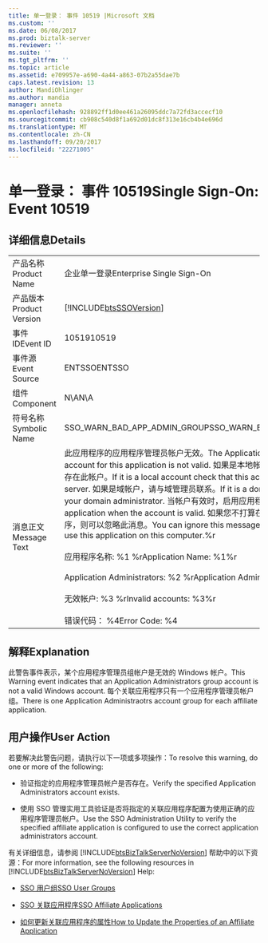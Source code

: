 ```yaml
---
title: 单一登录： 事件 10519 |Microsoft 文档
ms.custom: ''
ms.date: 06/08/2017
ms.prod: biztalk-server
ms.reviewer: ''
ms.suite: ''
ms.tgt_pltfrm: ''
ms.topic: article
ms.assetid: e709957e-a690-4a44-a863-07b2a55dae7b
caps.latest.revision: 13
author: MandiOhlinger
ms.author: mandia
manager: anneta
ms.openlocfilehash: 928892ff1d0ee461a26095ddc7a72fd3accecf10
ms.sourcegitcommit: cb908c540d8f1a692d01dc8f313e16cb4b4e696d
ms.translationtype: MT
ms.contentlocale: zh-CN
ms.lasthandoff: 09/20/2017
ms.locfileid: "22271005"
---
```

# <a name="single-sign-on-event-10519"></a><span data-ttu-id="23e35-102">单一登录： 事件 10519</span><span class="sxs-lookup"><span data-stu-id="23e35-102">Single Sign-On: Event 10519</span></span>
## <a name="details"></a><span data-ttu-id="23e35-103">详细信息</span><span class="sxs-lookup"><span data-stu-id="23e35-103">Details</span></span>  
  
|||  
|-|-|  
|<span data-ttu-id="23e35-104">产品名称</span><span class="sxs-lookup"><span data-stu-id="23e35-104">Product Name</span></span>|<span data-ttu-id="23e35-105">企业单一登录</span><span class="sxs-lookup"><span data-stu-id="23e35-105">Enterprise Single Sign-On</span></span>|  
|<span data-ttu-id="23e35-106">产品版本</span><span class="sxs-lookup"><span data-stu-id="23e35-106">Product Version</span></span>|[!INCLUDE[btsSSOVersion](../includes/btsssoversion-md.md)]|  
|<span data-ttu-id="23e35-107">事件 ID</span><span class="sxs-lookup"><span data-stu-id="23e35-107">Event ID</span></span>|<span data-ttu-id="23e35-108">10519</span><span class="sxs-lookup"><span data-stu-id="23e35-108">10519</span></span>|  
|<span data-ttu-id="23e35-109">事件源</span><span class="sxs-lookup"><span data-stu-id="23e35-109">Event Source</span></span>|<span data-ttu-id="23e35-110">ENTSSO</span><span class="sxs-lookup"><span data-stu-id="23e35-110">ENTSSO</span></span>|  
|<span data-ttu-id="23e35-111">组件</span><span class="sxs-lookup"><span data-stu-id="23e35-111">Component</span></span>|<span data-ttu-id="23e35-112">N\A</span><span class="sxs-lookup"><span data-stu-id="23e35-112">N\A</span></span>|  
|<span data-ttu-id="23e35-113">符号名称</span><span class="sxs-lookup"><span data-stu-id="23e35-113">Symbolic Name</span></span>|<span data-ttu-id="23e35-114">SSO_WARN_BAD_APP_ADMIN_GROUP</span><span class="sxs-lookup"><span data-stu-id="23e35-114">SSO_WARN_BAD_APP_ADMIN_GROUP</span></span>|  
|<span data-ttu-id="23e35-115">消息正文</span><span class="sxs-lookup"><span data-stu-id="23e35-115">Message Text</span></span>|<span data-ttu-id="23e35-116">此应用程序的应用程序管理员帐户无效。</span><span class="sxs-lookup"><span data-stu-id="23e35-116">The Application Administrators account for this application is not valid.</span></span> <span data-ttu-id="23e35-117">如果是本地帐户，请检查服务器上是否存在此帐户。</span><span class="sxs-lookup"><span data-stu-id="23e35-117">If it is a local account check that this account exists on the server.</span></span> <span data-ttu-id="23e35-118">如果是域帐户，请与域管理员联系。</span><span class="sxs-lookup"><span data-stu-id="23e35-118">If it is a domain account contact your domain administrator.</span></span> <span data-ttu-id="23e35-119">当帐户有效时，启用应用程序。</span><span class="sxs-lookup"><span data-stu-id="23e35-119">Enable the application when the account is valid.</span></span> <span data-ttu-id="23e35-120">如果您不打算在此计算机上使用此应用程序，则可以忽略此消息。</span><span class="sxs-lookup"><span data-stu-id="23e35-120">You can ignore this message if you are not going to use this application on this computer.%r</span></span><br /><br /> <span data-ttu-id="23e35-121">应用程序名称: %1 %r</span><span class="sxs-lookup"><span data-stu-id="23e35-121">Application Name: %1%r</span></span><br /><br /> <span data-ttu-id="23e35-122">Application Administrators: %2 %r</span><span class="sxs-lookup"><span data-stu-id="23e35-122">Application Administrators: %2%r</span></span><br /><br /> <span data-ttu-id="23e35-123">无效帐户: %3 %r</span><span class="sxs-lookup"><span data-stu-id="23e35-123">Invalid accounts: %3%r</span></span><br /><br /> <span data-ttu-id="23e35-124">错误代码： %4</span><span class="sxs-lookup"><span data-stu-id="23e35-124">Error Code: %4</span></span>|  
  
## <a name="explanation"></a><span data-ttu-id="23e35-125">解释</span><span class="sxs-lookup"><span data-stu-id="23e35-125">Explanation</span></span>  
 <span data-ttu-id="23e35-126">此警告事件表示，某个应用程序管理员组帐户是无效的 Windows 帐户。</span><span class="sxs-lookup"><span data-stu-id="23e35-126">This Warning event indicates that an Application Administrators group account is not a valid Windows account.</span></span> <span data-ttu-id="23e35-127">每个关联应用程序只有一个应用程序管理员帐户组。</span><span class="sxs-lookup"><span data-stu-id="23e35-127">There is one Application Administraotrs account group for each affiliate application.</span></span>  
  
## <a name="user-action"></a><span data-ttu-id="23e35-128">用户操作</span><span class="sxs-lookup"><span data-stu-id="23e35-128">User Action</span></span>  
 <span data-ttu-id="23e35-129">若要解决此警告问题，请执行以下一项或多项操作：</span><span class="sxs-lookup"><span data-stu-id="23e35-129">To resolve this warning, do one or more of the following:</span></span>  
  
-   <span data-ttu-id="23e35-130">验证指定的应用程序管理员帐户是否存在。</span><span class="sxs-lookup"><span data-stu-id="23e35-130">Verify the specified Application Administrators account exists.</span></span>  
  
-   <span data-ttu-id="23e35-131">使用 SSO 管理实用工具验证是否将指定的关联应用程序配置为使用正确的应用程序管理员帐户。</span><span class="sxs-lookup"><span data-stu-id="23e35-131">Use the SSO Administration Utility to verify the specified affiliate application is configured to use the correct application administrators account.</span></span>  
  
 <span data-ttu-id="23e35-132">有关详细信息，请参阅 [!INCLUDE[btsBizTalkServerNoVersion](../includes/btsbiztalkservernoversion-md.md)] 帮助中的以下资源：</span><span class="sxs-lookup"><span data-stu-id="23e35-132">For more information, see the following resources in [!INCLUDE[btsBizTalkServerNoVersion](../includes/btsbiztalkservernoversion-md.md)] Help:</span></span>  
  
-   [<span data-ttu-id="23e35-133">SSO 用户组</span><span class="sxs-lookup"><span data-stu-id="23e35-133">SSO User Groups</span></span>](../core/sso-user-groups.md)  
  
-   [<span data-ttu-id="23e35-134">SSO 关联应用程序</span><span class="sxs-lookup"><span data-stu-id="23e35-134">SSO Affiliate Applications</span></span>](../core/sso-affiliate-applications.md)  
  
-   [<span data-ttu-id="23e35-135">如何更新关联应用程序的属性</span><span class="sxs-lookup"><span data-stu-id="23e35-135">How to Update the Properties of an Affiliate Application</span></span>](../core/how-to-update-the-properties-of-an-affiliate-application.md)